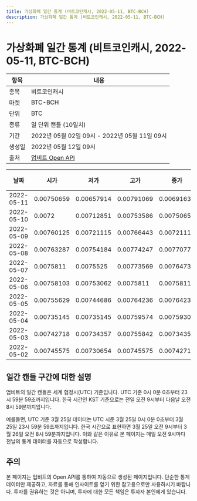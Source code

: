 ```yaml
---
title: 가상화폐 일간 통계 (비트코인캐시, 2022-05-11, BTC-BCH)
description: 가상화폐 일간 통계 (비트코인캐시, 2022-05-11, BTC-BCH)
---
```



가상화폐 일간 통계 (비트코인캐시, 2022-05-11, BTC-BCH)
===

|항목|내용|
|--|--|
|종목|비트코인캐시|
|마켓|BTC-BCH|
|단위|BTC|
|종류|일 단위 캔들 (10일치)|
|기간|2022년 05월 02일 09시 - 2022년 05월 11일 09시|
|생성일|2022년 05월 12일 09시|
|출처|[업비트 Open API](https://docs.upbit.com)|


|날짜|시가|저가|고가|종가|비고|
|--|--|--|--|--|--|
|2022-05-11|0.00750659|0.00657914|0.00791069|0.00691632|    |
|2022-05-10|0.0072|0.00712851|0.00753586|0.00750659|    |
|2022-05-09|0.00760125|0.00721115|0.00766443|0.00721115|    |
|2022-05-08|0.00763287|0.00754184|0.00774247|0.00770774|    |
|2022-05-07|0.0075811|0.0075525|0.00773569|0.00764731|    |
|2022-05-06|0.00758103|0.00753062|0.0075811|0.0075811|    |
|2022-05-05|0.00755629|0.00744686|0.00764236|0.00764236|    |
|2022-05-04|0.00735145|0.00735145|0.00759574|0.00759308|    |
|2022-05-03|0.00742718|0.00734357|0.00755842|0.00734357|    |
|2022-05-02|0.00745575|0.00730654|0.00745575|0.00742718|    |


일간 캔들 구간에 대한 설명
---


업비트의 일간 캔들은 세계 협정시(UTC) 기준입니다. 
UTC 기준 0시 0분 0초부터 23시 59분 59초까지입니다. 
한국 시간인 KST 기준으로는 전일 오전 9시부터 다음날 오전 8시 59분까지입니다. 


예를들면, UTC 기준 3월 25일 데이터는 UTC 시준 3월 25일 0시 0분 0초부터 3월 25일 23시 59분 59초까지입니다. 
한국 시간으로 표현하면 3월 25일 오전 9시부터 3월 26일 오전 8시 59분까지입니다. 
이와 같은 이유로 본 페이지는 매일 오전 9시마다 전날의 통계 데이터를 자동으로 작성합니다. 


주의
---


본 페이지는 업비트의 Open API를 통하여 자동으로 생성된 페이지입니다. 
단순한 통계 데이터만 제공하고, 자료를 통해 인사이트를 얻기 위한 참고용으로만 사용하시기 바랍니다. 
투자를 권유하는 것은 아니며, 투자에 대한 모든 책임은 투자자 본인에게 있습니다. 
